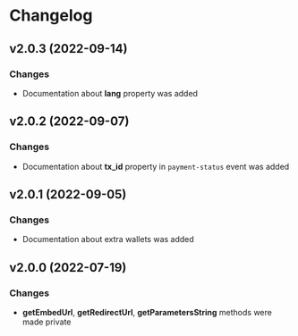 # Changelog

## v2.0.3 (2022-09-14)

### Changes

* Documentation about **lang** property was added

## v2.0.2 (2022-09-07)

### Changes

* Documentation about **tx_id** property in `payment-status` event was added

## v2.0.1 (2022-09-05)

### Changes

* Documentation about extra wallets was added

## v2.0.0 (2022-07-19)

### Changes

* **getEmbedUrl**, **getRedirectUrl**, **getParametersString** methods were made private
